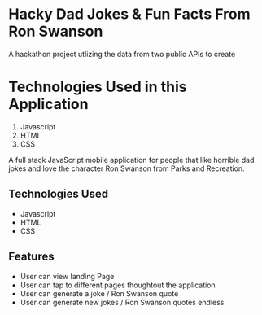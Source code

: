 
# Hacky Dad Jokes & Fun Facts From Ron Swanson 
 A hackathon project utlizing the data from two public APIs to create 
 
# Technologies Used in this Application 
1. Javascript 
2. HTML 
3. CSS 


A full stack JavaScript mobile application for people that like horrible dad jokes and love the character Ron Swanson from Parks and Recreation.   

## Technologies Used 
- Javascript 
- HTML
- CSS  

## Features 
- User can view landing Page 
- User can tap to different pages thoughtout the application
- User can generate a joke / Ron Swanson quote
- User can generate new jokes / Ron Swanson quotes endless

 
